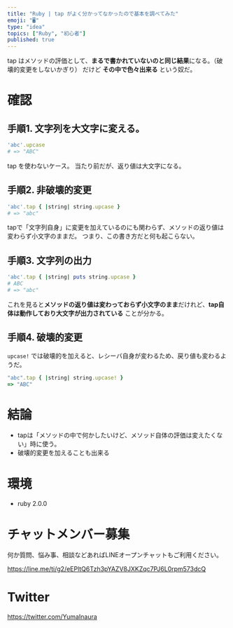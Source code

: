 ```yaml
---
title: "Ruby | tap がよく分かってなかったので基本を調べてみた"
emoji: "🖥"
type: "idea"
topics: ["Ruby", "初心者"]
published: true
---
```


tap はメソッドの評価として、**まるで書かれていないのと同じ結果**になる。（破壊的変更をしないかぎり）
だけど **その中で色々出来る** という奴だ。

# 確認

## 手順1. 文字列を大文字に変える。

```rb
'abc'.upcase
# => "ABC"
```


tap を使わないケース。
当たり前だが、返り値は大文字になる。

## 手順2. 非破壊的変更

```rb
'abc'.tap { |string| string.upcase }
# => "abc"
```

tapで「文字列自身」に変更を加えているのにも関わらず、メソッドの返り値は変わらず小文字のままだ。
つまり、この書き方だと何も起こらない。


## 手順3. 文字列の出力

```rb
'abc'.tap { |string| puts string.upcase }
# ABC
# => "abc" 
```

これを見ると**メソッドの返り値は変わっておらず小文字のまま**だけれど、**tap自体は動作しており大文字が出力されている** ことが分かる。

## 手順4. 破壊的変更

`upcase!` では破壊的を加えると、レシーバ自身が変わるため、戻り値も変わるようだ。

```rb
"abc".tap { |string| string.upcase! }
=> "ABC"
```

# 結論

- tapは「メソッドの中で何かしたいけど、メソッド自体の評価は変えたくない」時に使う。
- 破壊的変更を加えることも出来る

# 環境

- ruby 2.0.0








<!-- Update From Qiita API -->

# チャットメンバー募集


何か質問、悩み事、相談などあればLINEオープンチャットもご利用ください。

https://line.me/ti/g2/eEPltQ6Tzh3pYAZV8JXKZqc7PJ6L0rpm573dcQ





# Twitter


https://twitter.com/YumaInaura


<!-- Update From Qiita API -->


